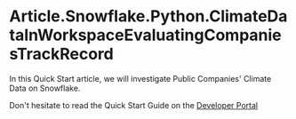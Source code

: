 # Article.Snowflake.Python.ClimateDataInWorkspaceEvaluatingCompaniesTrackRecord
In this Quick Start article, we will investigate Public Companies' Climate Data on Snowflake.

Don't hesitate to read the Quick Start Guide on the [Developer Portal](https://developers.lseg.com/en/api-catalog/sfi-warehouse/sfi-warehouse/quick-start#getting-started-with-python)
